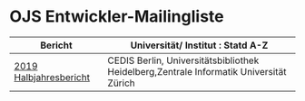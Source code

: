 # OJS Entwickler-Mailingliste

| Bericht | Universität/ Institut  : Statd A-Z  |
| --- |  --- |
[2019 Halbjahresbericht](berichte/2019-02.md) | CEDIS  Berlin, Universitätsbibliothek Heidelberg,Zentrale Informatik Universität Zürich |



